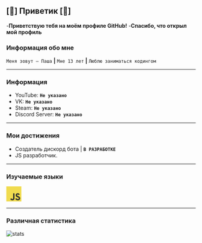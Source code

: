 ## [👋] Приветик [👋]
-__**Приветствую тебя на мoём профиле GitHub!**__
-__**Спасибо, что открыл мой профиль**__

### Информация обо мне
`Меня зовут — Паша` **|** 
`Мне 13 лет` **|** 
`Люблю заниматься кодингом`

---
### Информация
- YouTube: __**``Не указано``**__
- VK: __**``Не указано``**__
- Steam: __**``Не указано``**__
- Discord Server: __**``Не указано``**__

---
### Мои достижения
- Создатель дискорд бота | __**``В РАЗРАБОТКЕ``**__
- JS разработчик.

---
### **Изучаемые языки**

<img height="40" src="https://raw.githubusercontent.com/github/explore/80688e429a7d4ef2fca1e82350fe8e3517d3494d/topics/javascript/javascript.png">

---
### **Различная статистика**

![stats](https://github-readme-stats.vercel.app/api?username=ViNardle&show_icons=true&theme=dark)
<br />
<a href="https://wakatime.com/@ViNardle">
</a>
